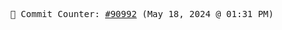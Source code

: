 <p align="center">
    <samp>
        📮 Commit Counter: <a href="https://github.com/Javascript-void0/Javascript-void0/commits/main">#90992</a> (May 18, 2024 @ 01:31 PM)
    </samp>
</p>